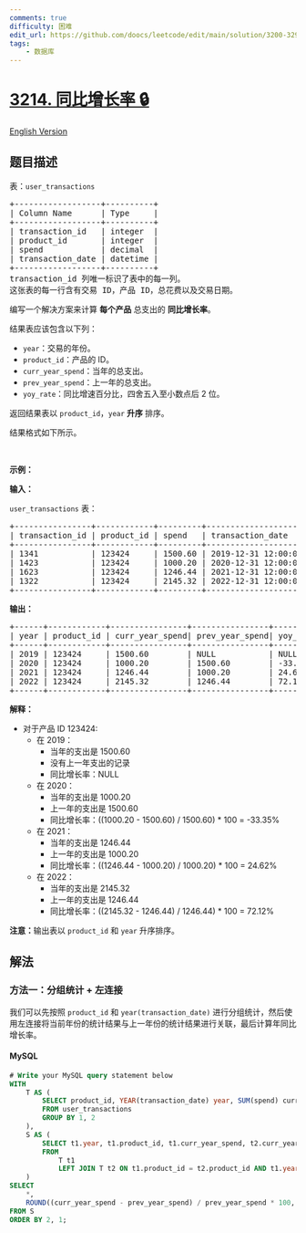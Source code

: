 ```yaml
---
comments: true
difficulty: 困难
edit_url: https://github.com/doocs/leetcode/edit/main/solution/3200-3299/3214.Year%20on%20Year%20Growth%20Rate/README.md
tags:
    - 数据库
---
```


<!-- problem:start -->

# [3214. 同比增长率 🔒](https://leetcode.cn/problems/year-on-year-growth-rate)

[English Version](/solution/3200-3299/3214.Year%20on%20Year%20Growth%20Rate/README_EN.md)

## 题目描述

<!-- description:start -->

<p>表：<code>user_transactions</code></p>

<pre>
+------------------+----------+
| Column Name      | Type     | 
+------------------+----------+
| transaction_id   | integer  |
| product_id       | integer  |
| spend            | decimal  |
| transaction_date | datetime |
+------------------+----------+
transaction_id 列唯一标识了表中的每一列。
这张表的每一行含有交易 ID，产品 ID，总花费以及交易日期。
</pre>

<p>编写一个解决方案来计算 <strong>每个产品</strong> 总支出的 <strong>同比增长率</strong>。</p>

<p>结果表应该包含以下列：</p>

<ul>
	<li><code>year</code>：交易的年份。</li>
	<li><code>product_id</code>：产品的 ID。</li>
	<li><code>curr_year_spend</code>：当年的总支出。</li>
	<li><code>prev_year_spend</code>：上一年的总支出。</li>
	<li><code>yoy_rate</code>：同比增速百分比，四舍五入至小数点后 2 位。</li>
</ul>

<p>返回结果表以&nbsp;<code>product_id</code>，<code>year</code>&nbsp;<strong>升序</strong> 排序。</p>

<p>结果格式如下所示。</p>

<p>&nbsp;</p>

<p><strong class="example">示例：</strong></p>

<div class="example-block">
<p><strong>输入：</strong></p>

<p><code>user_transactions</code> 表：</p>

<pre class="example-io">
+----------------+------------+---------+---------------------+
| transaction_id | product_id | spend   | transaction_date    |
+----------------+------------+---------+---------------------+
| 1341           | 123424     | 1500.60 | 2019-12-31 12:00:00 |
| 1423           | 123424     | 1000.20 | 2020-12-31 12:00:00 |
| 1623           | 123424     | 1246.44 | 2021-12-31 12:00:00 |
| 1322           | 123424     | 2145.32 | 2022-12-31 12:00:00 |
+----------------+------------+---------+---------------------+
</pre>

<p><strong>输出：</strong></p>

<pre class="example-io">
+------+------------+----------------+----------------+----------+
| year | product_id | curr_year_spend| prev_year_spend| yoy_rate |
+------+------------+----------------+----------------+----------+
| 2019 | 123424     | 1500.60        | NULL           | NULL     |
| 2020 | 123424     | 1000.20        | 1500.60        | -33.35   |
| 2021 | 123424     | 1246.44        | 1000.20        | 24.62    |
| 2022 | 123424     | 2145.32        | 1246.44        | 72.12    |
+------+------------+----------------+----------------+----------+
</pre>

<p><strong>解释：</strong></p>

<ul>
	<li>对于产品 ID 123424:
	<ul>
		<li>在 2019：
		<ul>
			<li>当年的支出是 1500.60</li>
			<li>没有上一年支出的记录</li>
			<li>同比增长率：NULL</li>
		</ul>
		</li>
		<li>在 2020：
		<ul>
			<li>当年的支出是 1000.20</li>
			<li>上一年的支出是 1500.60</li>
			<li>同比增长率：((1000.20 - 1500.60) / 1500.60) * 100 = -33.35%</li>
		</ul>
		</li>
		<li>在 2021：
		<ul>
			<li>当年的支出是 1246.44</li>
			<li>上一年的支出是 1000.20</li>
			<li>同比增长率：((1246.44 - 1000.20) / 1000.20) * 100 = 24.62%</li>
		</ul>
		</li>
		<li>在 2022：
		<ul>
			<li>当年的支出是 2145.32</li>
			<li>上一年的支出是 1246.44</li>
			<li>同比增长率：((2145.32 - 1246.44) / 1246.44) * 100 = 72.12%</li>
		</ul>
		</li>
	</ul>
	</li>
</ul>

<p><strong>注意：</strong>输出表以&nbsp;<code>product_id</code> 和&nbsp;<code>year</code>&nbsp;升序排序。</p>
</div>

<!-- description:end -->

## 解法

<!-- solution:start -->

### 方法一：分组统计 + 左连接

我们可以先按照 `product_id` 和 `year(transaction_date)` 进行分组统计，然后使用左连接将当前年份的统计结果与上一年份的统计结果进行关联，最后计算年同比增长率。

<!-- tabs:start -->

#### MySQL

```sql
# Write your MySQL query statement below
WITH
    T AS (
        SELECT product_id, YEAR(transaction_date) year, SUM(spend) curr_year_spend
        FROM user_transactions
        GROUP BY 1, 2
    ),
    S AS (
        SELECT t1.year, t1.product_id, t1.curr_year_spend, t2.curr_year_spend prev_year_spend
        FROM
            T t1
            LEFT JOIN T t2 ON t1.product_id = t2.product_id AND t1.year = t2.year + 1
    )
SELECT
    *,
    ROUND((curr_year_spend - prev_year_spend) / prev_year_spend * 100, 2) yoy_rate
FROM S
ORDER BY 2, 1;
```

<!-- tabs:end -->

<!-- solution:end -->

<!-- problem:end -->
